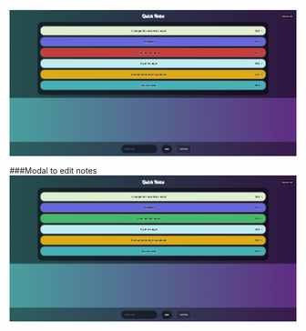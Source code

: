 ﻿![github-large](https://github.com/urielexis64/reactnotes/blob/master/src/screenshots/Screenshot_1.png)

###Modal to edit notes
![github-large](https://github.com/urielexis64/reactnotes/blob/master/src/screenshots/Screenshot_2.png)